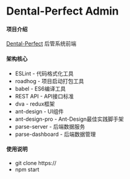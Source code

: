 # Dental-Perfect Admin

#### 项目介绍
[Dental-Perfect](http://www.dental-perfect.com/) 后管系统前端

#### 架构核心
* ESLint - 代码格式化工具
* roadhog - 项目启动打包工具
* babel - ES6编译工具
* REST API - API接口标准
* dva - redux框架
* ant-design - UI组件
* ant-design-pro - Ant-Design最佳实践脚手架
* parse-server - 后端数据服务
* parse-dashboard - 后端数据管理

#### 使用说明
* git clone https://
* npm start




 

